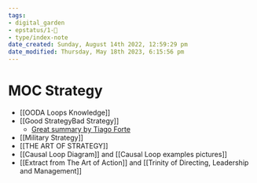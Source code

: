 ```yaml
---
tags: 
- digital_garden
- epstatus/1-🌱
- type/index-note
date_created: Sunday, August 14th 2022, 12:59:29 pm
date_modified: Thursday, May 18th 2023, 6:15:56 pm
---
```

# MOC Strategy
+ [[OODA Loops Knowledge]]
+ [[Good StrategyBad Strategy]]
	+ [Great summary by Tiago Forte](https://www.evernote.com/shard/s204/client/snv?noteGuid=c747cd06-a209-43a8-b23a-48bbf1a602ca&noteKey=d4e56c70258defc1&sn=https://www.evernote.com/shard/s204/sh/c747cd06-a209-43a8-b23a-48bbf1a602ca/d4e56c70258defc1&title=Good%2BStrategy%252C%2BBad%2BStrategy%2Bnotes)
+ [[Military Strategy]]
+ [[THE ART OF STRATEGY]]
+ [[Causal Loop Diagram]] and [[Causal Loop examples pictures]]
+ [[Extract from The Art of Action]] and [[Trinity of Directing, Leadership and Management]]
